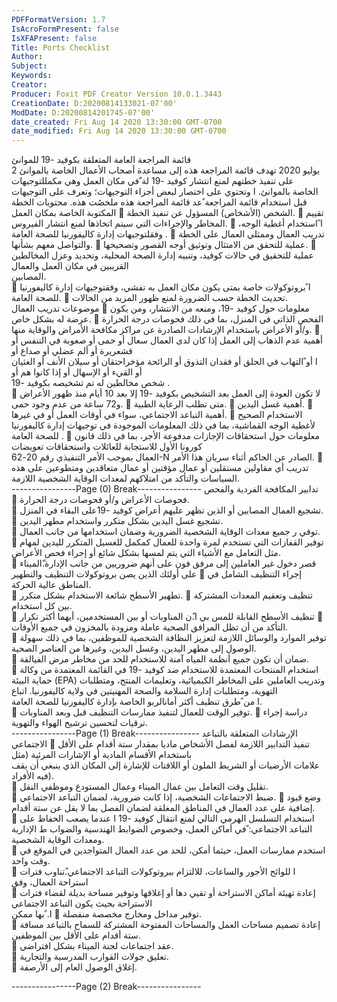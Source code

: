 ```yaml
---
PDFFormatVersion: 1.7
IsAcroFormPresent: false
IsXFAPresent: false
Title: Ports Checklist
Author: 
Subject: 
Keywords: 
Creator: 
Producer: Foxit PDF Creator Version 10.0.1.3443
CreationDate: D:20200814133021-07'00'
ModDate: D:20200814201745-07'00'
date_created: Fri Aug 14 2020 13:30:00 GMT-0700
date_modified: Fri Aug 14 2020 13:30:00 GMT-0700
---
```

قائمة المراجعة العامة المتعلقة بكوفيد -19
للموانئ  
2 يوليو 2020
تهدف قائمة المراجعة هذه إلى مساعدة أصحاب الأعمال الخاصة بالموانئ على تنفيذ خطتهم لمنع انتشار كوفيد -19 لة ّفي مكان العمل وهي مكمللتوجيهات  
الخاصة بالموانئ. ا وتحتوي على اختصار لبعض أجزاء التوجيهات؛ وتعرف على التوجيهات قبل استخدام قائمة المراجعة  ًعد قائمة المراجعة هذه ملخصُت
هذه.
محتويات الخطة المكتوبة الخاصة بمكان العمل
 الشخص  (الأشخاص) المسؤول عن تنفيذ الخطة. 
 تقييم المخاطر والإجراءات التي سيتم اتخاذها لمنع انتشار الفيروس.
 ا ًاستخدام أغطية الوجه، وفقلتوجيهات إدارة كاليفورنيا للصحة العامة .
 تدريب العمال وممثلي العمال على الخطة والتواصل معهم بشأنها. 
 عملية للتحقق من الامتثال وتوثيق أوجه القصور وتصحيحها. 
 عملية للتحقيق في حالات كوفيد، وتنبيه إدارة الصحة المحلية، وتحديد وعزل المخالطين القريبين في مكان العمل والعمال  
المصابين.  
 ا ًبروتوكولات خاصة بمتى يكون مكان العمل به تفشي، وفقتوجيهات إدارة كاليفورنيا للصحة العامة.
 تحديث الخطة حسب الضرورة لمنع ظهور المزيد من الحالات.  
موضوعات تدريب العمال 
 معلومات حول كوفيد -19، ومنعه من الانتشار، ومن يكون عرضة له بشكل خاص. 
 الفحص الذاتي في المنزل، بما في ذلك فحوصات درجة الحرارة و/أو الأعراض باستخدام الإرشادات الصادرة عن مراكز 
مكافحة الأمراض والوقاية منها. 
 أهمية عدم الذهاب إلى العمل إذا كان لدى العمال سعال أو حمى أو صعوبة في التنفس أو قشعريرة أو ألم عضلي أو صداع أو  
ا أو ًالتهاب في الحلق أو فقدان التذوق أو الرائحة مؤخراحتقان أو سيلان الأنف أو الغثيان أو القيء أو الإسهال أو إذا كانوا هم أو  
شخص مخالطين له تم تشخيصه بكوفيد -19 .  
 لا تكون العودة إلى العمل بعد التشخيص بكوفيد -19 إلا بعد 10 أيام منذ ظهور الأعراض و72 ساعة من عدم وجود حمى. 
 متى تطلب الرعاية الطبية. 
 أهمية غسل اليدين.
 أهمية التباعد الاجتماعي، سواء في أوقات العمل أو في غيرها.
 الاستخدام الصحيح لأغطية الوجه القماشية، بما في ذلك المعلومات الموجودة في توجيهات إدارة كاليفورنيا للصحة العامة .
 معلومات حول استحقاقات الإجازات مدفوعة الأجر، بما في ذلك  قانون كورونا الأول للاستجابة للعائلات واستحقاقات تعويضات  
العمال بموجب الأمر التنفيذي رقم  20-62-N الصادر عن الحاكم أثناء سريان هذا الأمر. 
 تدريب أي مقاولين مستقلين أو عمال مؤقتين أو عمال متعاقدين ومتطوعين على هذه السياسات والتأكد من امتلاكهم لمعدات 
الوقاية الشخصية اللازمة.  
----------------Page (0) Break----------------
تدابير المكافحة الفردية والفحص  
 فحوصات الأعراض و/أو فحوصات درجة الحرارة.  
 تشجيع العمال المصابين أو الذين تظهر عليهم أعراض كوفيد -19على البقاء في المنزل.  
 تشجيع غسل اليدين بشكل متكرر واستخدام مطهر اليدين.  
 توفي ر جميع معدات الوقاية الشخصية الضرورية وضمان استخدامها من جانب العمال.  
 توفير القفازات التي تستخدم لمرة واحدة للعمال كمكمل للغسيل المتكرر لليدين لمهام مثل التعامل مع الأشياء التي يتم لمسها بشكل 
شائع أو إجراء فحص الأعراض.  
 قصر دخول غير العاملين إلى مرفق فون على أنهم ضروريين من جانب الإدارة.ّالميناء على أولئك الذين يصن 
بروتوكولات التنظيف والتطهير 
 إجراء التنظيف الشامل في المناطق عالية الحركة.   
 تطهير الأسطح شائعة الاستخدام بشكل متكرر. 
 تنظيف وتعقيم المعدات المشتركة بين كل استخدام.  
 تنظيف الأسطح القابلة للمس بي ا.ًن المناوبات أو بين المستخدمين، أيهما أكثر تكرار 
 التأكد من أن تظل المرافق الصحية عاملة ومزودة بالمخزون في جميع الأوقات.  
 توفير الموارد والوسائل اللازمة لتعزيز النظافة الشخصية للموظفين، بما في ذلك سهولة الوصول إلى مطهر اليدين، وغسل 
اليدين، وغيرها من العناصر الصحية.  
 ضمان أن تكون جميع أنظمة المياه آمنة للاستخدام للحد من مخاطر مرض الفيالقة.  
 استخدام المنتجات المعتمدة للاستخدام ضد كوفيد  -19  في القائمة المعتمدة من وكالة حماية البيئة (EPA) وتدريب العاملين على 
المخاطر الكيميائية، وتعليمات المنتج، ومتطلبات التهوية، ومتطلبات إدارة السلامة والصحة المهنيتين في ولاية كاليفورنيا. اتباع  
ا من ًطرق تنظيف أكثر أمانالربو الخاصة بإدارة كاليفورنيا للصحة العامة.  
 توفير الوقت للعمال لتنفيذ ممارسات التنظيف قبل وبعد المناوبات. 
 دراسة إجراء ترقيات لتحسين ترشيح الهواء والتهوية.   
----------------Page (1) Break----------------
الإرشادات المتعلقة بالتباعد الاجتماعي 
 تنفيذ التدابير اللازمة لفصل الأشخاص ماديا بمقدار ستة أقدام على الأقل باستخدام الأقسام المادية أو الإشارات المرئية (مثل  
علامات الأرضيات أو الشريط الملون أو اللافتات للإشارة إلى المكان الذي ينبغي أن يقف فيه الأفراد).  
 تقليل وقت التعامل بين عمال الميناء وعمال المستودع وموظفي النقل.  
 ضبط الاجتماعات الشخصية، إذا كانت ضرورية، لضمان التباعد الاجتماعي. 
 وضع قيود إضافية على عدد العمال في المناطق المغلقة لضمان الفصل بما لا يقل عن ستة أقدام.  
 استخدام التسلسل الهرمي التالي لمنع انتقال كوفيد -19  ا عندما يصعب الحفاظ على التباعد الاجتماعي: ًفي أماكن العمل، وخصوص
الضوابط الهندسية والضواب ط الإدارية ومعدات الوقاية الشخصية.  
 استخدم ممارسات العمل، حيثما أمكن، للحد من عدد العمال المتواجدين في الموقع في وقت واحد.  
 ا للوائح الأجور والساعات، للالتزام ببروتوكولات التباعد الاجتماعي.ًتناوب فترات استراحة العمال، وفق  
 إعادة تهيئة أماكن الاستراحة أو تقيي دها أو إغلاقها وتوفير مساحة بديلة لقضاء فترات الاستراحة بحيث يكون التباعد الاجتماعي  
ا. ًبها ممكن 
 توفير مداخل ومخارج مخصصة منفصلة.  
 إعادة تصميم مساحات العمل والمساحات المفتوحة المشتركة للسماح بالتباعد مسافة ستة أقدام على الأقل بين الموظفين.  
 عقد اجتماعات لجنة الميناء بشكل افتراضي.  
 تعليق جولات القوارب المدرسية والتجارية.  
 إغلاق الوصول العام إلى الأرصفة.   
 
----------------Page (2) Break----------------
